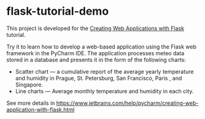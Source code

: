 # flask-tutorial-demo
<p>This project is developed for the <a href="https://www.jetbrains.com/help/pycharm/creating-web-application-with-flask.html">Creating Web Applications with Flask</a> tutorial.</p>
<p>Try it to learn how to develop a web-based application using the Flask web framework in the PyCharm IDE. The application processes meteo data stored in a database and presents 
it in the form of the following charts:
<ul>
    <li>Scatter chart — a cumulative report of the average yearly temperature and humidity in Prague, St. Petersburg, San Francisco, Paris , and Singapore.</li>
    <li>Line charts — Average monthly temperature and humidity in each city.</li>
</ul>
See more details in <a href="https://www.jetbrains.com/help/pycharm/creating-web-application-with-flask.html">https://www.jetbrains.com/help/pycharm/creating-web-application-with-flask.html</a>
    
